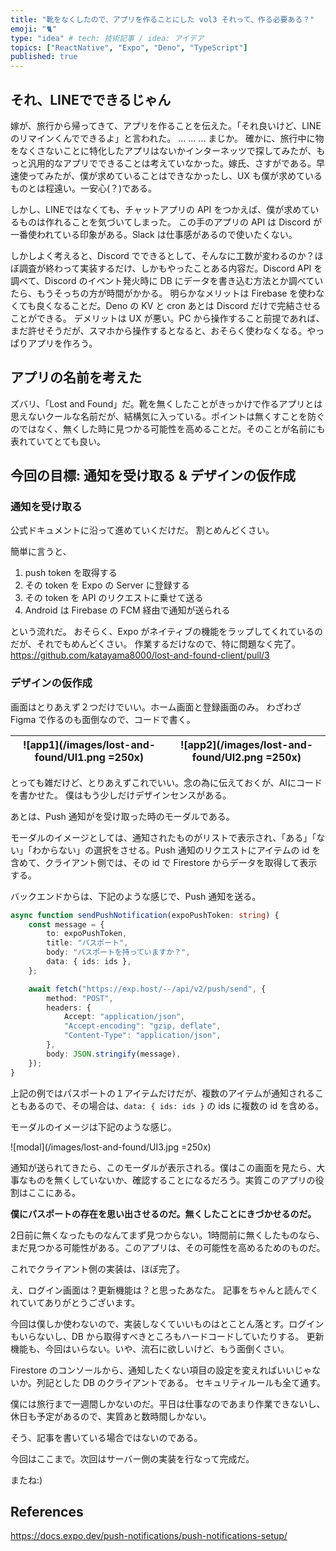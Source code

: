 ```yaml
---
title: "靴をなくしたので、アプリを作ることにした vol3 それって、作る必要ある？"
emoji: "🐈"
type: "idea" # tech: 技術記事 / idea: アイデア
topics: ["ReactNative", "Expo", "Deno", "TypeScript"]
published: true
---
```


## それ、LINEでできるじゃん
嫁が、旅行から帰ってきて、アプリを作ることを伝えた。「それ良いけど、LINEのリマインくんでできるよ」と言われた。
...
...
...
まじか。
確かに、旅行中に物をなくさないことに特化したアプリはないかインターネッツで探してみたが、もっと汎用的なアプリでできることは考えていなかった。嫁氏、さすがである。早速使ってみたが、僕が求めていることはできなかったし、UX も僕が求めているものとは程遠い。一安心(？)である。

しかし、LINEではなくても、チャットアプリの API をつかえば、僕が求めているものは作れることを気づいてしまった。
この手のアプリの API は Discord が一番使われている印象がある。Slack は仕事感があるので使いたくない。

しかしよく考えると、Discord でできるとして、そんなに工数が変わるのか？ほぼ調査が終わって実装するだけ、しかもやったことある内容だ。Discord API を調べて、Discord のイベント発火時に DB にデータを書き込む方法とか調べていたら、もうそっちの方が時間がかかる。
明らかなメリットは Firebase を使わなくても良くなることだ。Deno の KV と cron あとは Discord だけで完結させることができる。
デメリットは UX が悪い。PC から操作すること前提であれば、まだ許せそうだが、スマホから操作するとなると、おそらく使わなくなる。やっぱりアプリを作ろう。

## アプリの名前を考えた
ズバリ、「Lost and Found」だ。靴を無くしたことがきっかけで作るアプリとは思えないクールな名前だが、結構気に入っている。ポイントは無くすことを防ぐのではなく、無くした時に見つかる可能性を高めることだ。そのことが名前にも表れていてとても良い。

## 今回の目標: 通知を受け取る & デザインの仮作成
### 通知を受け取る
公式ドキュメントに沿って進めていくだけだ。
割とめんどくさい。

簡単に言うと、
1. push token を取得する
2. その token を Expo の Server に登録する
3. その token を API のリクエストに乗せて送る
4. Android は Firebase の FCM 経由で通知が送られる

という流れだ。
おそらく、Expo がネイティブの機能をラップしてくれているのだが、それでもめんどくさい。
作業するだけなので、特に問題なく完了。
https://github.com/katayama8000/lost-and-found-client/pull/3

### デザインの仮作成
画面はとりあえず２つだけでいい。ホーム画面と登録画面のみ。
わざわざ Figma で作るのも面倒なので、コードで書く。

|![app1](/images/lost-and-found/UI1.png =250x)|![app2](/images/lost-and-found/UI2.png =250x)|
|---|---|

とっても雑だけど、とりあえずこれでいい。念の為に伝えておくが、AIにコードを書かせた。
僕はもう少しだけデザインセンスがある。

あとは、Push 通知がを受け取った時のモーダルである。

モーダルのイメージとしては、通知されたものがリストで表示され、「ある」「ない」「わからない」の選択をさせる。Push 通知のリクエストにアイテムの id を含めて、クライアント側では、その id で Firestore からデータを取得して表示する。

バックエンドからは、下記のような感じで、Push 通知を送る。
```typescript
async function sendPushNotification(expoPushToken: string) {
	const message = {
		to: expoPushToken,
		title: "パスポート",
		body: "パスポートを持っていますか？",
		data: { ids: ids },
	};

	await fetch("https://exp.host/--/api/v2/push/send", {
		method: "POST",
		headers: {
			Accept: "application/json",
			"Accept-encoding": "gzip, deflate",
			"Content-Type": "application/json",
		},
		body: JSON.stringify(message),
	});
}
```

上記の例ではパスポートの１アイテムだけだが、複数のアイテムが通知されることもあるので、その場合は、`data: { ids: ids }` の ids に複数の id を含める。

モーダルのイメージは下記のような感じ。

![modal](/images/lost-and-found/UI3.jpg =250x)

通知が送られてきたら、このモーダルが表示される。僕はこの画面を見たら、大事なものを無くしていないか、確認することになるだろう。実質このアプリの役割はここにある。

**僕にパスポートの存在を思い出させるのだ。無くしたことにきづかせるのだ。**

2日前に無くなったものなんてまず見つからない。1時間前に無くしたものなら、まだ見つかる可能性がある。このアプリは、その可能性を高めるためのものだ。

これでクライアント側の実装は、ほぼ完了。

え、ログイン画面は？更新機能は？と思ったあなた。
記事をちゃんと読んでくれていてありがとうございます。

今回は僕しか使わないので、実装しなくていいものはとことん落とす。ログインもいらないし、DB から取得すべきところもハードコードしていたりする。
更新機能も、今回はいらない。いや、流石に欲しいけど、もう面倒くさい。

Firestore のコンソールから、通知したくない項目の設定を変えればいいじゃないか。列記とした DB のクライアントである。
セキュリティルールも全て通す。

僕には旅行まで一週間しかないのだ。平日は仕事なのであまり作業できないし、休日も予定があるので、実質あと数時間しかない。

そう、記事を書いている場合ではないのである。

今回はここまで。次回はサーバー側の実装を行なって完成だ。

またね:)

## References
https://docs.expo.dev/push-notifications/push-notifications-setup/
